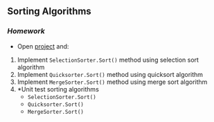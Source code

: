 ## Sorting Algorithms
### _Homework_
- Open [project](./project) and:

1.  Implement `SelectionSorter.Sort()` method using selection sort algorithm
1.  Implement `Quicksorter.Sort()` method using quicksort algorithm
1.  Implement `MergeSorter.Sort()` method using merge sort algorithm
1.  *Unit test sorting algorithms
    - `SelectionSorter.Sort()`
    - `Quicksorter.Sort()`
    - `MergeSorter.Sort()`